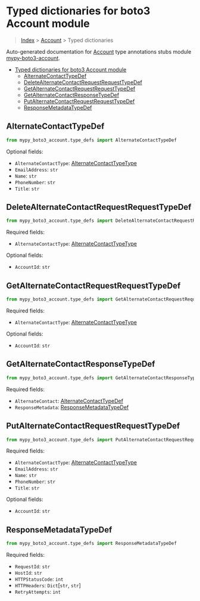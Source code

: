 <a id="typed-dictionaries-for-boto3-account-module"></a>

# Typed dictionaries for boto3 Account module

> [Index](..) > [Account](.) > Typed dictionaries

Auto-generated documentation for
[Account](https://boto3.amazonaws.com/v1/documentation/api/latest/reference/services/account.html#Account)
type annotations stubs module
[mypy-boto3-account](https://pypi.org/project/mypy-boto3-account/).

- [Typed dictionaries for boto3 Account module](#typed-dictionaries-for-boto3-account-module)
  - [AlternateContactTypeDef](#alternatecontacttypedef)
  - [DeleteAlternateContactRequestRequestTypeDef](#deletealternatecontactrequestrequesttypedef)
  - [GetAlternateContactRequestRequestTypeDef](#getalternatecontactrequestrequesttypedef)
  - [GetAlternateContactResponseTypeDef](#getalternatecontactresponsetypedef)
  - [PutAlternateContactRequestRequestTypeDef](#putalternatecontactrequestrequesttypedef)
  - [ResponseMetadataTypeDef](#responsemetadatatypedef)

<a id="alternatecontacttypedef"></a>

## AlternateContactTypeDef

```python
from mypy_boto3_account.type_defs import AlternateContactTypeDef
```

Optional fields:

- `AlternateContactType`:
  [AlternateContactTypeType](./literals.md#alternatecontacttypetype)
- `EmailAddress`: `str`
- `Name`: `str`
- `PhoneNumber`: `str`
- `Title`: `str`

<a id="deletealternatecontactrequestrequesttypedef"></a>

## DeleteAlternateContactRequestRequestTypeDef

```python
from mypy_boto3_account.type_defs import DeleteAlternateContactRequestRequestTypeDef
```

Required fields:

- `AlternateContactType`:
  [AlternateContactTypeType](./literals.md#alternatecontacttypetype)

Optional fields:

- `AccountId`: `str`

<a id="getalternatecontactrequestrequesttypedef"></a>

## GetAlternateContactRequestRequestTypeDef

```python
from mypy_boto3_account.type_defs import GetAlternateContactRequestRequestTypeDef
```

Required fields:

- `AlternateContactType`:
  [AlternateContactTypeType](./literals.md#alternatecontacttypetype)

Optional fields:

- `AccountId`: `str`

<a id="getalternatecontactresponsetypedef"></a>

## GetAlternateContactResponseTypeDef

```python
from mypy_boto3_account.type_defs import GetAlternateContactResponseTypeDef
```

Required fields:

- `AlternateContact`:
  [AlternateContactTypeDef](./type_defs.md#alternatecontacttypedef)
- `ResponseMetadata`:
  [ResponseMetadataTypeDef](./type_defs.md#responsemetadatatypedef)

<a id="putalternatecontactrequestrequesttypedef"></a>

## PutAlternateContactRequestRequestTypeDef

```python
from mypy_boto3_account.type_defs import PutAlternateContactRequestRequestTypeDef
```

Required fields:

- `AlternateContactType`:
  [AlternateContactTypeType](./literals.md#alternatecontacttypetype)
- `EmailAddress`: `str`
- `Name`: `str`
- `PhoneNumber`: `str`
- `Title`: `str`

Optional fields:

- `AccountId`: `str`

<a id="responsemetadatatypedef"></a>

## ResponseMetadataTypeDef

```python
from mypy_boto3_account.type_defs import ResponseMetadataTypeDef
```

Required fields:

- `RequestId`: `str`
- `HostId`: `str`
- `HTTPStatusCode`: `int`
- `HTTPHeaders`: `Dict`\[`str`, `str`\]
- `RetryAttempts`: `int`
